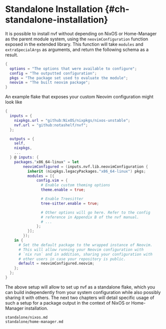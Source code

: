 # Standalone Installation {#ch-standalone-installation}

It is possible to install nvf without depending on NixOS or Home-Manager as the
parent module system, using the `neovimConfiguration` function exposed in the
extended library. This function will take `modules` and `extraSpecialArgs` as
arguments, and return the following schema as a result.

```nix
{
  options = "The options that were available to configure";
  config = "The outputted configuration";
  pkgs = "The package set used to evaluate the module";
  neovim = "The built neovim package";
}
```

An example flake that exposes your custom Neovim configuration might look like

```nix
{
  inputs = {
    nixpkgs.url = "github:NixOS/nixpkgs/nixos-unstable";
    nvf.url = "github:notashelf/nvf";
  };

  outputs = {
    self,
    nixpkgs,
    ...
  } @ inputs: {
    packages."x86_64-linux" = let
        neovimConfigured = (inputs.nvf.lib.neovimConfiguration {
          inherit (nixpkgs.legacyPackages."x86_64-linux") pkgs;
          modules = [{
              config.vim = {
                # Enable custom theming options
                theme.enable = true;

                # Enable Treesitter
                tree-sitter.enable = true;

                # Other options will go here. Refer to the config
                # reference in Appendix B of the nvf manual.
                # ...
              };
          }];
        });
    in {
      # Set the default package to the wrapped instance of Neovim.
      # This will allow running your Neovim configuration with
      # `nix run` and in addition, sharing your configuration with
      # other users in case your repository is public.
      default = neovimConfigured.neovim;
    };
  };
}
```

<!-- TODO: mention the built-in flake template here when it is added -->

The above setup will allow to set up nvf as a standalone flake, which you can
build independently from your system configuration while also possibly sharing
it with others. The next two chapters will detail specific usage of such a setup
for a package output in the context of NixOS or Home-Manager installation.

```{=include=} chapters
standalone/nixos.md
standalone/home-manager.md
```
